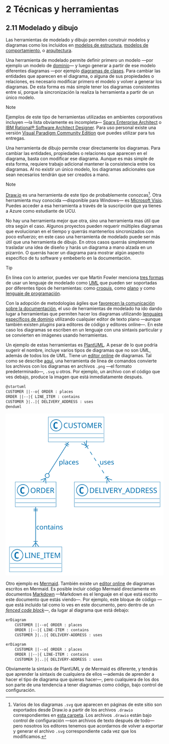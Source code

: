 # 2 Técnicas y herramientas

## 2.11 Modelado y dibujo

Las herramientas de modelado y dibujo permiten construir modelos y diagramas
como los incluidos en [modelos de estructura](./2_3_.Modelos_de_estructura.md),
[modelos de comportamiento](./2_4_.Modelos_de_comportamiento.md), o
[arquitectura](./2_2_.Arquitectura.md).

Una herramienta de modelado permite definir primero un modelo —por ejemplo un
modelo de [dominio](/4_Conceptos/4_Dominio.md)— y luego generar a partir de ese
modelo diferentes diagramas —por ejemplo [diagramas de
clases](./2_3_1_Diagramas_de_clases_UML.md). Para cambiar las entidades que
aparecen en el diagrama, o alguna de sus propiedades o relaciones, es necesario
modificar primero el modelo y volver a generar los diagramas. De esta forma es
más simple tener los diagramas consistentes entre sí, porque la sincronización
la realiza la herramienta a partir de un único modelo.

> [!NOTE]
> Ejemplos de este tipo de herramientas utilizadas en ambientes corporativos
> incluyen —la lista obviamente es incompleta— [Sparx Enterprise
> Architect](https://sparxsystems.com) o [IBM Rational® Software Architect
> Designer](https://www.ibm.com/products/rational-software-architect-designer).
> Para uso personal existe una versión [Visual Paradigm Community
> Edition](https://www.visual-paradigm.com/download/community.jsp) que puedes
> utilizar para tus entregas.

Una herramienta de dibujo permite crear directamente los diagramas. Para cambiar
las entidades, propiedades o relaciones que aparecen en el diagrama, basta con
modificar ese diagrama. Aunque es más simple de esta forma, requiere trabajo
adicional mantener la consistencia entre los diagramas. Al no existir un único
modelo, los diagramas adicionales que sean necesarios tendrán que ser creados a
mano.

> [!NOTE]
> [Draw.io](https://www.drawio.com) es una herramienta de este tipo de
> probablemente conozcas[^1]. Otra herramienta muy conocida —disponible para
> Windows— es [Microsoft
> Visio](https://portal.azure.com/#view/Microsoft_Azure_Education/EducationMenuBlade/~/software).
> Puedes acceder a esa herramienta a través de la suscripción que ya tienes a
> Azure como estudiante de UCU.

[^1]: Varios de los diagramas `.svg` que aparecen en páginas de este sitio son
    exportados desde Draw.io a partir de los archivos `.drawio` correspondientes
    en [esta carpeta](/diagrams/). Los archivos `.drawio` están bajo control de
    configuración —son archivos de texto después de todo— pero nosotros los
    editores tenemos que acordarnos de volver a exportar y generar el archivo
    `.svg` correspondiente cada vez que los modificamos.

No hay una herramienta mejor que otra, sino una herramienta mas útil que otra
según el caso. Algunos proyectos pueden requerir múltiples diagramas que
evolucionan en el tiempo y querrás mantenerlos sincronizados con poco esfuerzo;
en este caso una herramienta de modelado puede ser más útil que una herramienta
de dibujo. En otros casos querrás simplemente trasladar una idea de diseño y
harás un diagrama a mano alzada en un pizarrón. O querrás hacer un diagrama para
mostrar algún aspecto específico de tu software y embeberlo en la documentación.

> [!TIP]
> En línea con lo anterior, puedes ver que Martin Fowler menciona [tres
> formas](https://martinfowler.com/bliki/UmlMode.html) de usar un lenguaje de
> modelado como [UML](https://www.uml.org) que pueden ser soportadas por
> diferentes tipos de herramientas: como
> [croquis](https://martinfowler.com/bliki/UmlAsSketch.html), como
> [plano](https://martinfowler.com/bliki/UmlAsBlueprint.html) y como [lenguaje
> de
> programación](https://martinfowler.com/bliki/UmlAsProgrammingLanguage.html).

Con la adopción de metodologías ágiles que [favorecen la comunicación sobre la
documentación](https://agilemanifesto.org), el uso de herramientas de modelado
ha ido dando lugar a herramientas que permiten hacer los diagramas utilizando
[lenguajes específicos de dominio](https://martinfowler.com/dsl.html) utilizando
cualquier editor de texto plano —aunque también existen *plugins* para editores
de código y editores online—. En este caso los diagramas se escriben en un
lenguaje con una sintaxis particular y se convierten en imágenes usando
herramientas.

Un ejemplo de estas herramientas es [PlantUML](https://plantuml.com/). A pesar
de lo que podría sugerir el nombre, incluye varios tipos de diagramas que no son
UML, además de todos los de UML. Tiene un [editor
online](https://www.plantuml.com/plantuml/uml/) de diagramas. Tal como se
describe [aquí](https://plantuml.com/starting), una herramienta de línea de
comandos convierte los archivos con los diagramas en archivos `.png` —el formato
predeterminado—, `.svg` u otros. Por ejemplo, un archivo con el código que ves
debajo, produce la imagen que está inmediatamente después.

```code
@startuml
CUSTOMER ||--o{ ORDER : places
ORDER ||--|{ LINE_ITEM : contains
CUSTOMER }|..|{ DELIVERY_ADDRESS : uses
@enduml
```

![Demo de PlantUML](/diagrams/PlantUML_Demo.svg)

Otro ejemplo es [Mermaid](https://mermaid.js.org/). También existe un [editor
online](https://www.mermaidchart.com/) de diagramas escritos en Mermaid. Es
posible incluir código Mermaid directamente en documentos
[Markdown](https://daringfireball.net/projects/markdown/) —Markdown es el
lenguaje en el que está escrito este documento que estás viendo—. Por ejemplo,
este bloque de código —que está incluido tal como lo ves en este documento, pero
dentro de un [*fenced code
block*](https://www.markdownguide.org/extended-syntax/#fenced-code-blocks)—, da
lugar al diagrama que está debajo:

```
erDiagram
    CUSTOMER ||--o{ ORDER : places
    ORDER ||--|{ LINE-ITEM : contains
    CUSTOMER }|..|{ DELIVERY-ADDRESS : uses
```

```mermaid
erDiagram
    CUSTOMER ||--o{ ORDER : places
    ORDER ||--|{ LINE-ITEM : contains
    CUSTOMER }|..|{ DELIVERY-ADDRESS : uses
```

Obviamente la sintaxis de PlantUML y de Mermaid es diferente, y tendrás que
aprender la sintaxis de cualquiera de ellos —además de aprender a hacer el tipo
de diagrama que quieras hacer—, pero cualquiera de los dos son parte de una
tendencia a tener diagramas como código, bajo control de configuración.
